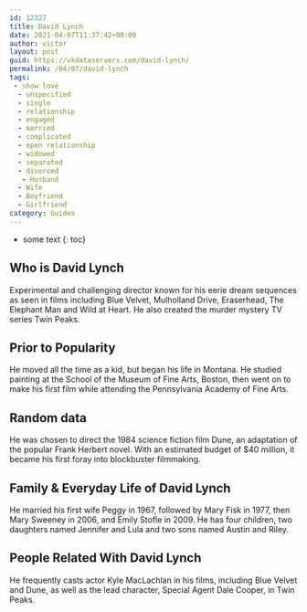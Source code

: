 ```yaml
---
id: 12327
title: David Lynch
date: 2021-04-07T11:37:42+00:00
author: victor
layout: post
guid: https://ukdataservers.com/david-lynch/
permalink: /04/07/david-lynch
tags:
 - show love
  - unspecified
  - single
  - relationship
  - engaged
  - married
  - complicated
  - open relationship
  - widowed
  - separated
  - divorced
   - Husband
  - Wife
  - Boyfriend
  - Girlfriend
category: Guides
---
```


* some text
{: toc}


## Who is David Lynch



Experimental and challenging director known for his eerie dream sequences as seen in films including Blue Velvet, Mulholland Drive, Eraserhead, The Elephant Man and Wild at Heart. He also created the murder mystery TV series Twin Peaks.

                
                
                
## Prior to Popularity



He moved all the time as a kid, but began his life in Montana. He studied painting at the School of the Museum of Fine Arts, Boston, then went on to make his first film while attending the Pennsylvania Academy of Fine Arts.

                
                
                
## Random data



He was chosen to direct the 1984 science fiction film Dune, an adaptation of the popular Frank Herbert novel. With an estimated budget of $40 million, it became his first foray into blockbuster filmmaking.

                
                
                
## Family & Everyday Life of David Lynch



He married his first wife Peggy in 1967, followed by Mary Fisk in 1977, then Mary Sweeney in 2006, and Emily Stofle in 2009. He has four children, two daughters named Jennifer and Lula and two sons named Austin and Riley.

                
                
                
## People Related With David Lynch



He frequently casts actor Kyle MacLachlan in his films, including Blue Velvet and Dune, as well as the lead character, Special Agent Dale Cooper, in Twin Peaks.

                
              
            
          
          
          